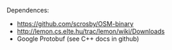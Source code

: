 Dependences:

- https://github.com/scrosby/OSM-binary
- http://lemon.cs.elte.hu/trac/lemon/wiki/Downloads
- Google Protobuf (see C++ docs in github)